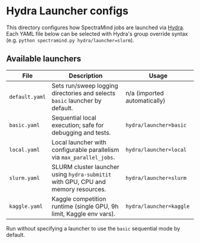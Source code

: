 # Hydra Launcher configs

This directory configures how SpectraMind jobs are launched via [Hydra](https://hydra.cc/).
Each YAML file below can be selected with Hydra's group override syntax
(e.g. `python spectramind.py hydra/launcher=slurm`).

## Available launchers

| File | Description | Usage |
| ---- | ----------- | ----- |
| `default.yaml` | Sets run/sweep logging directories and selects `basic` launcher by default. | n/a (imported automatically) |
| `basic.yaml` | Sequential local execution; safe for debugging and tests. | `hydra/launcher=basic` |
| `local.yaml` | Local launcher with configurable parallelism via `max_parallel_jobs`. | `hydra/launcher=local` |
| `slurm.yaml` | SLURM cluster launcher using `hydra-submitit` with GPU, CPU and memory resources. | `hydra/launcher=slurm` |
| `kaggle.yaml` | Kaggle competition runtime (single GPU, 9h limit, Kaggle env vars). | `hydra/launcher=kaggle` |

Run without specifying a launcher to use the `basic` sequential mode by default.

